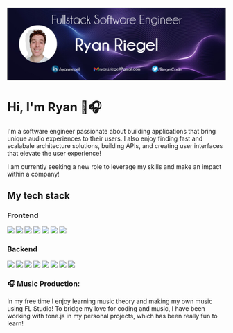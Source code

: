 ![Header](https://github.com/rriegel/rriegel/blob/main/githubCover2.png "Header")

# Hi, I'm Ryan 👋🎧

I'm a software engineer passionate about building applications that bring unique audio experiences to their users. I also enjoy finding fast and scalabale architecture solutions, building APIs, and creating user interfaces that elevate the user experience!

I am currently seeking a new role to leverage my skills and make an impact within a company!

## My tech stack

### Frontend

![](https://img.shields.io/badge/ReactJS-informational?style=flat&color=F7DC6F)
![](https://img.shields.io/badge/HTML-informational?style=flat&color=E74C3C)
![](https://img.shields.io/badge/CSS-informational?style=flat&color=5DADE2)
![](https://img.shields.io/badge/jQuery-informational?style=flat&color=2471A3)
![](https://img.shields.io/badge/Webpack/Babel-informational?style=flat&color=F8DB3F)
![](https://img.shields.io/badge/Jest-informational?style=flat&color=906F79)
![](https://img.shields.io/badge/Enzyme-informational?style=flat&color=2ECC71)

### Backend

![](https://img.shields.io/badge/Node.js-informational?style=flat&color=74A95F)
![](https://img.shields.io/badge/Express-informational?style=flat&color=FFFFFF)
![](https://img.shields.io/badge/MySQL-informational?style=flat&color=DD8A00)
![](https://img.shields.io/badge/PostgreSQL-informational?style=flat&color=31648C)
![](https://img.shields.io/badge/MongoDB-informational?style=flat&color=439543)
![](https://img.shields.io/badge/AWS-informational?style=flat&color=FF9900)
![](https://img.shields.io/badge/Docker-informational?style=flat&color=2491E6)
![](https://img.shields.io/badge/Supertest-informational?style=flat&color=906F79)

### 🎧 Music Production:
In my free time I enjoy learning music theory and making my own music using FL Studio! To bridge my love for coding and music, I have been working with tone.js in my personal projects, which has been really fun to learn!

<!--
**rriegel/rriegel** is a ✨ _special_ ✨ repository because its `README.md` (this file) appears on your GitHub profile.

Here are some ideas to get you started:

- 🔭 I’m currently working on ...
- 🌱 I’m currently learning ...
- 👯 I’m looking to collaborate on ...
- 🤔 I’m looking for help with ...
- 💬 Ask me about ...
- 📫 How to reach me: ...
- 😄 Pronouns: ...
- ⚡ Fun fact: ...
-->
